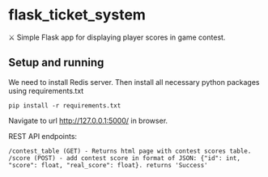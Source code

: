 # flask_ticket_system

⚔️ Simple Flask app for displaying player scores in game contest.

##  Setup and running
We need to install Redis server. Then install all necessary python packages using requirements.txt

```
pip install -r requirements.txt
```

Navigate to url http://127.0.0.1:5000/ in browser.

REST API endpoints:

    /contest_table (GET) - Returns html page with contest scores table.
    /score (POST) - add contest score in format of JSON: {"id": int, "score": float, "real_score": float}. returns 'Success'
